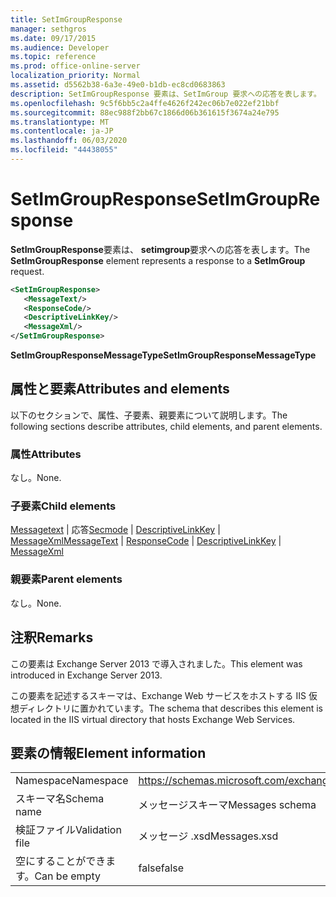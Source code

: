 ```yaml
---
title: SetImGroupResponse
manager: sethgros
ms.date: 09/17/2015
ms.audience: Developer
ms.topic: reference
ms.prod: office-online-server
localization_priority: Normal
ms.assetid: d5562b38-6a3e-49e0-b1db-ec8cd0683863
description: SetImGroupResponse 要素は、SetImGroup 要求への応答を表します。
ms.openlocfilehash: 9c5f6bb5c2a4ffe4626f242ec06b7e022ef21bbf
ms.sourcegitcommit: 88ec988f2bb67c1866d06b361615f3674a24e795
ms.translationtype: MT
ms.contentlocale: ja-JP
ms.lasthandoff: 06/03/2020
ms.locfileid: "44438055"
---
```

# <a name="setimgroupresponse"></a><span data-ttu-id="efa59-103">SetImGroupResponse</span><span class="sxs-lookup"><span data-stu-id="efa59-103">SetImGroupResponse</span></span>

<span data-ttu-id="efa59-104">**SetImGroupResponse**要素は、 **setimgroup**要求への応答を表します。</span><span class="sxs-lookup"><span data-stu-id="efa59-104">The **SetImGroupResponse** element represents a response to a **SetImGroup** request.</span></span> 
  
```XML
<SetImGroupResponse>
   <MessageText/>
   <ResponseCode/>
   <DescriptiveLinkKey/>
   <MessageXml/>
</SetImGroupResponse>
```

 <span data-ttu-id="efa59-105">**SetImGroupResponseMessageType**</span><span class="sxs-lookup"><span data-stu-id="efa59-105">**SetImGroupResponseMessageType**</span></span>
## <a name="attributes-and-elements"></a><span data-ttu-id="efa59-106">属性と要素</span><span class="sxs-lookup"><span data-stu-id="efa59-106">Attributes and elements</span></span>

<span data-ttu-id="efa59-107">以下のセクションで、属性、子要素、親要素について説明します。</span><span class="sxs-lookup"><span data-stu-id="efa59-107">The following sections describe attributes, child elements, and parent elements.</span></span>
  
### <a name="attributes"></a><span data-ttu-id="efa59-108">属性</span><span class="sxs-lookup"><span data-stu-id="efa59-108">Attributes</span></span>

<span data-ttu-id="efa59-109">なし。</span><span class="sxs-lookup"><span data-stu-id="efa59-109">None.</span></span>
  
### <a name="child-elements"></a><span data-ttu-id="efa59-110">子要素</span><span class="sxs-lookup"><span data-stu-id="efa59-110">Child elements</span></span>

<span data-ttu-id="efa59-111">[Messagetext](messagetext.md)  | 応答[Secmode](responsecode.md)  | [DescriptiveLinkKey](descriptivelinkkey.md)  | [MessageXml](messagexml.md)</span><span class="sxs-lookup"><span data-stu-id="efa59-111">[MessageText](messagetext.md) | [ResponseCode](responsecode.md) | [DescriptiveLinkKey](descriptivelinkkey.md) | [MessageXml](messagexml.md)</span></span>
  
### <a name="parent-elements"></a><span data-ttu-id="efa59-112">親要素</span><span class="sxs-lookup"><span data-stu-id="efa59-112">Parent elements</span></span>

<span data-ttu-id="efa59-113">なし。</span><span class="sxs-lookup"><span data-stu-id="efa59-113">None.</span></span>
  
## <a name="remarks"></a><span data-ttu-id="efa59-114">注釈</span><span class="sxs-lookup"><span data-stu-id="efa59-114">Remarks</span></span>

<span data-ttu-id="efa59-115">この要素は Exchange Server 2013 で導入されました。</span><span class="sxs-lookup"><span data-stu-id="efa59-115">This element was introduced in Exchange Server 2013.</span></span>
  
<span data-ttu-id="efa59-116">この要素を記述するスキーマは、Exchange Web サービスをホストする IIS 仮想ディレクトリに置かれています。</span><span class="sxs-lookup"><span data-stu-id="efa59-116">The schema that describes this element is located in the IIS virtual directory that hosts Exchange Web Services.</span></span>
  
## <a name="element-information"></a><span data-ttu-id="efa59-117">要素の情報</span><span class="sxs-lookup"><span data-stu-id="efa59-117">Element information</span></span>

|||
|:-----|:-----|
|<span data-ttu-id="efa59-118">Namespace</span><span class="sxs-lookup"><span data-stu-id="efa59-118">Namespace</span></span>  <br/> |https://schemas.microsoft.com/exchange/services/2006/messages  <br/> |
|<span data-ttu-id="efa59-119">スキーマ名</span><span class="sxs-lookup"><span data-stu-id="efa59-119">Schema name</span></span>  <br/> |<span data-ttu-id="efa59-120">メッセージスキーマ</span><span class="sxs-lookup"><span data-stu-id="efa59-120">Messages schema</span></span>  <br/> |
|<span data-ttu-id="efa59-121">検証ファイル</span><span class="sxs-lookup"><span data-stu-id="efa59-121">Validation file</span></span>  <br/> |<span data-ttu-id="efa59-122">メッセージ .xsd</span><span class="sxs-lookup"><span data-stu-id="efa59-122">Messages.xsd</span></span>  <br/> |
|<span data-ttu-id="efa59-123">空にすることができます。</span><span class="sxs-lookup"><span data-stu-id="efa59-123">Can be empty</span></span>  <br/> |<span data-ttu-id="efa59-124">false</span><span class="sxs-lookup"><span data-stu-id="efa59-124">false</span></span>  <br/> |
   


